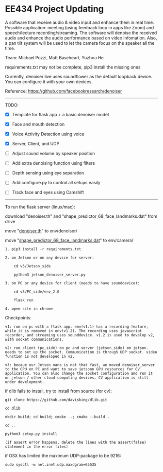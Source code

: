 # EE434 Project Updating 

A software that receive audio & video input and enhance them in real time. Possible application: meeting (using feedback loop in apps like Zoom) and speech/lecture recording/streaming. The software will denoise the received audio and enhance the audio performance based on video infomation. Also, a pan tilt system will be used to let the camera focus on the speaker all the time.

Team: Michael Pozzi, Matt Baseheart, Yuzhou He

requirements.txt may not be complete, pip3 install the missing ones

Currently, denoiser live uses soundflower as the default loopback device. You can configure it with your own devices. 


Reference: https://github.com/facebookresearch/denoiser


****

TODO: 

- [X] Template for flask app + a basic denoiser model

- [x] Face and mouth detection

- [x] Voice Activity Detection using voice

- [X] Server, Client, and UDP

- [ ] Adjust sound volume by speaker position

- [ ] Add extra denoising function using filters

- [ ] Depth sensing using eye separation

- [ ] Add configure.py to control all setups easily

- [ ] Track face and eyes using Camshift

****

To run the flask server (linux/mac):

download "denoiser.th" and "shape_predictor_68_face_landmarks.dat" from drive

move "[denoiser.th](https://drive.google.com/file/d/17WuFlrUMJZdYiYEqvBfq4hmAd3x_NwDm/view?usp=sharing)" to env/denoiser/

move "[shape_predictor_68_face_landmarks.dat](https://drive.google.com/file/d/1skzv2u-eo2ySiN9yJ0jTLcZwwJWxg-d1/view?usp=sharing)" to env/camera/

    1. pip3 install -r requirements.txt

    2. on Jetson or on any device for server:

        cd v3/Jetson_side

        python3 jetson_denoiser_server.py

    3. on PC or any device for client (needs to have sounddevice):
    
        cd v3/PC_side/env_2.0

        flask run

    4. open site in chrome

Checkpoints:

    v1: run on pc with a flask app. env(v1.1) has a recording feature, while it is removed in env(v1.2). The recording uses javascript recorder, and streaming uses sounddevice. v1.2 is used to develop v2, with socket communications.
    
    v2: run client (pc_side) on pc and server (jetson_side) on jetson. needs to set up the socket. Communication is through UDP socket. video function is not developed in v2.
    
    v3: becaue our Jetson nano is not that fast, we moved denoiser_server to the CPU on PC and want to save jetsoon GPU resources for CV application. You can also change the socket configuration and run it on jetson / other cloud computing devices. CV application is still under development.

    


if dlib fails to install, try to install from source (for cv):

    git clone https://github.com/davisking/dlib.git

    cd dlib

    mkdir build; cd build; cmake ..; cmake --build .

    cd ..

    python3 setup.py install

    (if assert error happens, delete the lines with the assert(false) statement in the error files)
    

if OSX has limited the maximum UDP-package to be 9216:

    sudo sysctl -w net.inet.udp.maxdgram=65535





